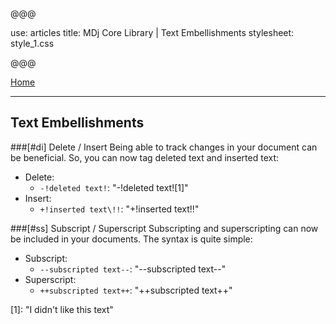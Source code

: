 @@@

use: articles
title: MDj Core Library | Text Embellishments
stylesheet: style_1.css

@@@

[Home]

---

## Text Embellishments

###[#di] Delete / Insert
Being able to track changes in your document can be beneficial.  So, you can now
tag deleted text and inserted text:

- Delete:
    - `-!deleted text!`: "-!deleted text![1]"
- Insert:
    - `+!inserted text\!!`: "+!inserted text\!!"

###[#ss] Subscript / Superscript
Subscripting and superscripting can now be included in your documents.  The syntax is
quite simple:

- Subscript:
    - `--subscripted text--`: "--subscripted text--"
- Superscript:
    - `++subscripted text++`: "++subscripted text++"


[Home]:index.html
[1]: "I didn't like this text"
